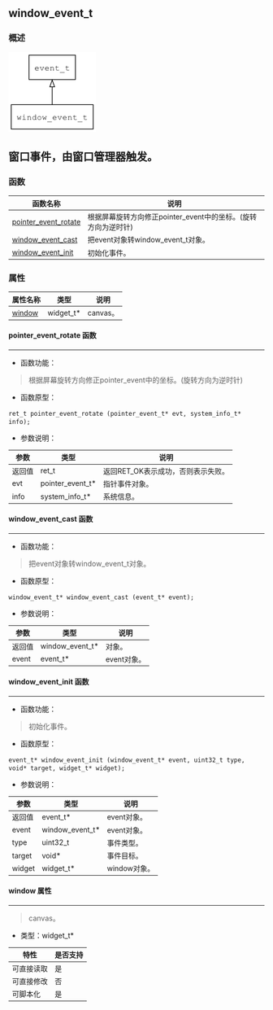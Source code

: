 ## window\_event\_t
### 概述
![image](images/window_event_t_0.png)

窗口事件，由窗口管理器触发。
----------------------------------
### 函数
<p id="window_event_t_methods">

| 函数名称 | 说明 | 
| -------- | ------------ | 
| <a href="#window_event_t_pointer_event_rotate">pointer\_event\_rotate</a> | 根据屏幕旋转方向修正pointer_event中的坐标。(旋转方向为逆时针) |
| <a href="#window_event_t_window_event_cast">window\_event\_cast</a> | 把event对象转window_event_t对象。 |
| <a href="#window_event_t_window_event_init">window\_event\_init</a> | 初始化事件。 |
### 属性
<p id="window_event_t_properties">

| 属性名称 | 类型 | 说明 | 
| -------- | ----- | ------------ | 
| <a href="#window_event_t_window">window</a> | widget\_t* | canvas。 |
#### pointer\_event\_rotate 函数
-----------------------

* 函数功能：

> <p id="window_event_t_pointer_event_rotate">根据屏幕旋转方向修正pointer_event中的坐标。(旋转方向为逆时针)

* 函数原型：

```
ret_t pointer_event_rotate (pointer_event_t* evt, system_info_t* info);
```

* 参数说明：

| 参数 | 类型 | 说明 |
| -------- | ----- | --------- |
| 返回值 | ret\_t | 返回RET\_OK表示成功，否则表示失败。 |
| evt | pointer\_event\_t* | 指针事件对象。 |
| info | system\_info\_t* | 系统信息。 |
#### window\_event\_cast 函数
-----------------------

* 函数功能：

> <p id="window_event_t_window_event_cast">把event对象转window_event_t对象。

* 函数原型：

```
window_event_t* window_event_cast (event_t* event);
```

* 参数说明：

| 参数 | 类型 | 说明 |
| -------- | ----- | --------- |
| 返回值 | window\_event\_t* | 对象。 |
| event | event\_t* | event对象。 |
#### window\_event\_init 函数
-----------------------

* 函数功能：

> <p id="window_event_t_window_event_init">初始化事件。

* 函数原型：

```
event_t* window_event_init (window_event_t* event, uint32_t type, void* target, widget_t* widget);
```

* 参数说明：

| 参数 | 类型 | 说明 |
| -------- | ----- | --------- |
| 返回值 | event\_t* | event对象。 |
| event | window\_event\_t* | event对象。 |
| type | uint32\_t | 事件类型。 |
| target | void* | 事件目标。 |
| widget | widget\_t* | window对象。 |
#### window 属性
-----------------------
> <p id="window_event_t_window">canvas。

* 类型：widget\_t*

| 特性 | 是否支持 |
| -------- | ----- |
| 可直接读取 | 是 |
| 可直接修改 | 否 |
| 可脚本化   | 是 |
